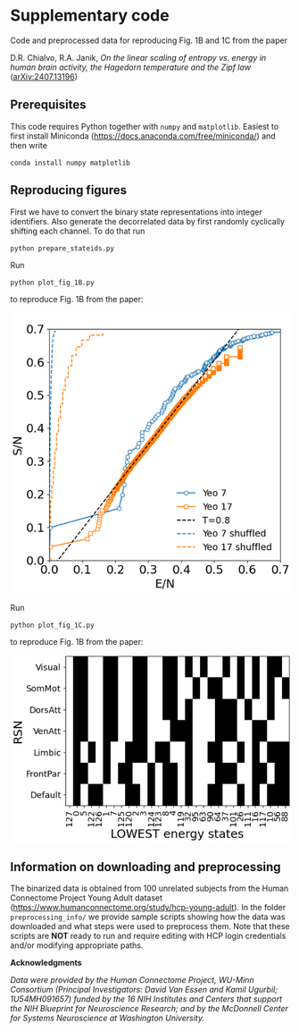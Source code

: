 # Supplementary code 

Code and preprocessed data for reproducing Fig. 1B and 1C from the paper 

D.R. Chialvo, R.A. Janik, *On  the linear scaling of entropy vs. energy in human brain activity, the Hagedorn temperature and the Zipf law* ([arXiv:2407.13196](https://arxiv.org/abs/2407.13196))


## Prerequisites

This code requires Python together with `numpy` and `matplotlib`. 
Easiest to first install Miniconda (https://docs.anaconda.com/free/miniconda/) and then write
```
conda install numpy matplotlib
```

## Reproducing figures

First we have to convert the binary state representations into integer identifiers. Also generate the decorrelated data by first randomly cyclically shifting each channel. To do that run
```
python prepare_stateids.py
```
Run
```
python plot_fig_1B.py
```
to reproduce Fig. 1B from the paper:

![Fig. 1B](img/fig_1B.png)

Run
```
python plot_fig_1C.py
```
to reproduce Fig. 1B from the paper:

![Fig. 1C](img/fig_1C.png)


## Information on downloading and preprocessing

The binarized data is obtained from 100 unrelated subjects from the Human Connectome Project Young Adult dataset  (https://www.humanconnectome.org/study/hcp-young-adult).
In the folder `preprocessing_info/` we provide sample scripts showing how the data was downloaded and what steps were used to preprocess them. Note that these scripts are **NOT** ready to run and require editing with HCP login credentials and/or modifying appropriate paths.

**Acknowledgments**

*Data were provided by the Human Connectome Project, WU-Minn Consortium (Principal Investigators: David Van Essen and Kamil Ugurbil; 1U54MH091657) funded by the 16 NIH Institutes and Centers that support the NIH Blueprint for Neuroscience Research; and by the McDonnell Center for Systems Neuroscience at Washington University.*
